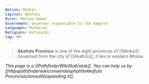 ```yaml
---
Nation: Minkai
Capital: Akafuto
Ruler: Moniwa Kamon
Government: Governor responsible to the Emperor
Languages: Minkaian
Religions: Kofusachi
tag: 🗺️
---
```


> **Akafuto Province** is one of the eight provinces of [[Minkai]]. Governed from the city of [[Akafuto]], it lies in western Minkai.



*This page is a [[PathfinderWikiStub|stub]]. You can help us by [[httpspathfinderwikicomwindexphptitleAkafuto Provinceactionedit|expanding it]].*








